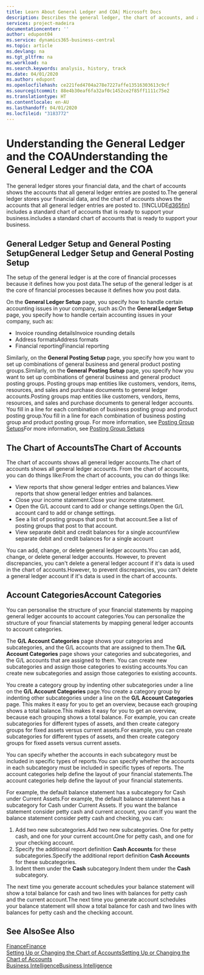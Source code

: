 ```yaml
---
title: Learn About General Ledger and COA| Microsoft Docs
description: Describes the general ledger, the chart of accounts, and account categories.
services: project-madeira
documentationcenter: ''
author: edupont04
ms.service: dynamics365-business-central
ms.topic: article
ms.devlang: na
ms.tgt_pltfrm: na
ms.workload: na
ms.search.keywords: analysis, history, track
ms.date: 04/01/2020
ms.author: edupont
ms.openlocfilehash: ce221fed4704a278e7227affe13516303613c9cf
ms.sourcegitcommit: 88e4b30eaf6fa32af0c1452ce2f85ff1111c75e2
ms.translationtype: HT
ms.contentlocale: en-AU
ms.lasthandoff: 04/01/2020
ms.locfileid: "3183772"
---
```

# <a name="understanding-the-general-ledger-and-the-coa"></a><span data-ttu-id="bedb0-103">Understanding the General Ledger and the COA</span><span class="sxs-lookup"><span data-stu-id="bedb0-103">Understanding the General Ledger and the COA</span></span>
<span data-ttu-id="bedb0-104">The general ledger stores your financial data, and the chart of accounts shows the accounts that all general ledger entries are posted to.</span><span class="sxs-lookup"><span data-stu-id="bedb0-104">The general ledger stores your financial data, and the chart of accounts shows the accounts that all general ledger entries are posted to.</span></span> [!INCLUDE[d365fin](includes/d365fin_md.md)] <span data-ttu-id="bedb0-105">includes a standard chart of accounts that is ready to support your business.</span><span class="sxs-lookup"><span data-stu-id="bedb0-105">includes a standard chart of accounts that is ready to support your business.</span></span>

## <a name="general-ledger-setup-and-general-posting-setup"></a><span data-ttu-id="bedb0-106">General Ledger Setup and General Posting Setup</span><span class="sxs-lookup"><span data-stu-id="bedb0-106">General Ledger Setup and General Posting Setup</span></span>
<span data-ttu-id="bedb0-107">The setup of the general ledger is at the core of financial processes because it defines how you post data.</span><span class="sxs-lookup"><span data-stu-id="bedb0-107">The setup of the general ledger is at the core of financial processes because it defines how you post data.</span></span>  

<span data-ttu-id="bedb0-108">On the **General Ledger Setup** page, you specify how to handle certain accounting issues in your company, such as:</span><span class="sxs-lookup"><span data-stu-id="bedb0-108">On the **General Ledger Setup** page, you specify how to handle certain accounting issues in your company, such as:</span></span>  

* <span data-ttu-id="bedb0-109">Invoice rounding details</span><span class="sxs-lookup"><span data-stu-id="bedb0-109">Invoice rounding details</span></span>  
* <span data-ttu-id="bedb0-110">Address formats</span><span class="sxs-lookup"><span data-stu-id="bedb0-110">Address formats</span></span>  
* <span data-ttu-id="bedb0-111">Financial reporting</span><span class="sxs-lookup"><span data-stu-id="bedb0-111">Financial reporting</span></span>  

<span data-ttu-id="bedb0-112">Similarly, on the **General Posting Setup** page, you specify how you want to set up combinations of general business and general product posting groups.</span><span class="sxs-lookup"><span data-stu-id="bedb0-112">Similarly, on the **General Posting Setup** page, you specify how you want to set up combinations of general business and general product posting groups.</span></span> <span data-ttu-id="bedb0-113">Posting groups map entities like customers, vendors, items, resources, and sales and purchase documents to general ledger accounts.</span><span class="sxs-lookup"><span data-stu-id="bedb0-113">Posting groups map entities like customers, vendors, items, resources, and sales and purchase documents to general ledger accounts.</span></span> <span data-ttu-id="bedb0-114">You fill in a line for each combination of business posting group and product posting group.</span><span class="sxs-lookup"><span data-stu-id="bedb0-114">You fill in a line for each combination of business posting group and product posting group.</span></span> <span data-ttu-id="bedb0-115">For more information, see [Posting Group Setups](finance-posting-groups.md)</span><span class="sxs-lookup"><span data-stu-id="bedb0-115">For more information, see [Posting Group Setups](finance-posting-groups.md)</span></span>  

## <a name="the-chart-of-accounts"></a><span data-ttu-id="bedb0-116">The Chart of Accounts</span><span class="sxs-lookup"><span data-stu-id="bedb0-116">The Chart of Accounts</span></span>
<span data-ttu-id="bedb0-117">The chart of accounts shows all general ledger accounts.</span><span class="sxs-lookup"><span data-stu-id="bedb0-117">The chart of accounts shows all general ledger accounts.</span></span> <span data-ttu-id="bedb0-118">From the chart of accounts, you can do things like:</span><span class="sxs-lookup"><span data-stu-id="bedb0-118">From the chart of accounts, you can do things like:</span></span>  

* <span data-ttu-id="bedb0-119">View reports that show general ledger entries and balances.</span><span class="sxs-lookup"><span data-stu-id="bedb0-119">View reports that show general ledger entries and balances.</span></span>  
* <span data-ttu-id="bedb0-120">Close your income statement.</span><span class="sxs-lookup"><span data-stu-id="bedb0-120">Close your income statement.</span></span>  
* <span data-ttu-id="bedb0-121">Open the G/L account card to add or change settings.</span><span class="sxs-lookup"><span data-stu-id="bedb0-121">Open the G/L account card to add or change settings.</span></span>  
* <span data-ttu-id="bedb0-122">See a list of posting groups that post to that account.</span><span class="sxs-lookup"><span data-stu-id="bedb0-122">See a list of posting groups that post to that account.</span></span>
* <span data-ttu-id="bedb0-123">View separate debit and credit balances for a single account</span><span class="sxs-lookup"><span data-stu-id="bedb0-123">View separate debit and credit balances for a single account</span></span>  

<span data-ttu-id="bedb0-124">You can add, change, or delete general ledger accounts.</span><span class="sxs-lookup"><span data-stu-id="bedb0-124">You can add, change, or delete general ledger accounts.</span></span> <span data-ttu-id="bedb0-125">However, to prevent discrepancies, you can't delete a general ledger account if it's data is used in the chart of accounts.</span><span class="sxs-lookup"><span data-stu-id="bedb0-125">However, to prevent discrepancies, you can't delete a general ledger account if it's data is used in the chart of accounts.</span></span>  

## <a name="account-categories"></a><span data-ttu-id="bedb0-126">Account Categories</span><span class="sxs-lookup"><span data-stu-id="bedb0-126">Account Categories</span></span>
<span data-ttu-id="bedb0-127">You can personalise the structure of your financial statements by mapping general ledger accounts to account categories.</span><span class="sxs-lookup"><span data-stu-id="bedb0-127">You can personalize the structure of your financial statements by mapping general ledger accounts to account categories.</span></span>  

<span data-ttu-id="bedb0-128">The **G/L Account Categories** page shows your categories and subcategories, and the G/L accounts that are assigned to them.</span><span class="sxs-lookup"><span data-stu-id="bedb0-128">The **G/L Account Categories** page shows your categories and subcategories, and the G/L accounts that are assigned to them.</span></span> <span data-ttu-id="bedb0-129">You can create new subcategories and assign those categories to existing accounts.</span><span class="sxs-lookup"><span data-stu-id="bedb0-129">You can create new subcategories and assign those categories to existing accounts.</span></span>  

<span data-ttu-id="bedb0-130">You create a category group by indenting other subcategories under a line on the **G/L Account Categories** page.</span><span class="sxs-lookup"><span data-stu-id="bedb0-130">You create a category group by indenting other subcategories under a line on the **G/L Account Categories** page.</span></span> <span data-ttu-id="bedb0-131">This makes it easy for you to get an overview, because each grouping shows a total balance.</span><span class="sxs-lookup"><span data-stu-id="bedb0-131">This makes it easy for you to get an overview, because each grouping shows a total balance.</span></span> <span data-ttu-id="bedb0-132">For example, you can create subcategories for different types of assets, and then create category groups for fixed assets versus current assets.</span><span class="sxs-lookup"><span data-stu-id="bedb0-132">For example, you can create subcategories for different types of assets, and then create category groups for fixed assets versus current assets.</span></span>  

<span data-ttu-id="bedb0-133">You can specify whether the accounts in each subcategory must be included in specific types of reports.</span><span class="sxs-lookup"><span data-stu-id="bedb0-133">You can specify whether the accounts in each subcategory must be included in specific types of reports.</span></span> <span data-ttu-id="bedb0-134">The account categories help define the layout of your financial statements.</span><span class="sxs-lookup"><span data-stu-id="bedb0-134">The account categories help define the layout of your financial statements.</span></span>  

<span data-ttu-id="bedb0-135">For example, the default balance statement has a subcategory for Cash under Current Assets.</span><span class="sxs-lookup"><span data-stu-id="bedb0-135">For example, the default balance statement has a subcategory for Cash under Current Assets.</span></span> <span data-ttu-id="bedb0-136">If you want the balance statement consider petty cash and current account, you can:</span><span class="sxs-lookup"><span data-stu-id="bedb0-136">If you want the balance statement consider petty cash and checking, you can:</span></span>  

1. <span data-ttu-id="bedb0-137">Add two new subcategories.</span><span class="sxs-lookup"><span data-stu-id="bedb0-137">Add two new subcategories.</span></span> <span data-ttu-id="bedb0-138">One for petty cash, and one for your current account.</span><span class="sxs-lookup"><span data-stu-id="bedb0-138">One for petty cash, and one for your checking account.</span></span>  
2. <span data-ttu-id="bedb0-139">Specify the additional report definition **Cash Accounts** for these subcategories.</span><span class="sxs-lookup"><span data-stu-id="bedb0-139">Specify the additional report definition **Cash Accounts** for these subcategories.</span></span>  
3. <span data-ttu-id="bedb0-140">Indent them under the **Cash** subcategory.</span><span class="sxs-lookup"><span data-stu-id="bedb0-140">Indent them under the **Cash** subcategory.</span></span>  

<span data-ttu-id="bedb0-141">The next time you generate account schedules your balance statement will show a total balance for cash and two lines with balances for petty cash and the current account.</span><span class="sxs-lookup"><span data-stu-id="bedb0-141">The next time you generate account schedules your balance statement will show a total balance for cash and two lines with balances for petty cash and the checking account.</span></span>  

## <a name="see-also"></a><span data-ttu-id="bedb0-142">See Also</span><span class="sxs-lookup"><span data-stu-id="bedb0-142">See Also</span></span>
[<span data-ttu-id="bedb0-143">Finance</span><span class="sxs-lookup"><span data-stu-id="bedb0-143">Finance</span></span>](finance.md)  
[<span data-ttu-id="bedb0-144">Setting Up or Changing the Chart of Accounts</span><span class="sxs-lookup"><span data-stu-id="bedb0-144">Setting Up or Changing the Chart of Accounts</span></span>](finance-setup-chart-accounts.md)  
[<span data-ttu-id="bedb0-145">Business Intelligence</span><span class="sxs-lookup"><span data-stu-id="bedb0-145">Business Intelligence</span></span>](bi.md)  
